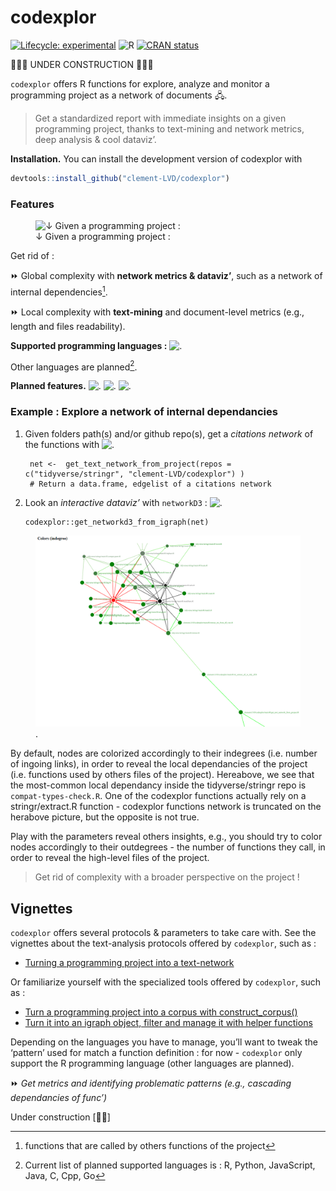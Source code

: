 
# codexplor

<!-- badges: start -->

[![Lifecycle:
experimental](https://img.shields.io/badge/lifecycle-experimental-orange.svg)](https://lifecycle.r-lib.org/articles/stages.html#experimental)
![R](https://img.shields.io/badge/R-black) [![CRAN
status](https://www.r-pkg.org/badges/version/codexplor)](https://CRAN.R-project.org/package=codexplor)
<!-- badges: end -->

🧰🔧🔨 UNDER CONSTRUCTION 🧰🔧🔨

`codexplor` offers R functions for explore, analyze and monitor a
programming project as a network of documents 🖧.

> Get a standardized report with immediate insights on a given
> programming project, thanks to text-mining and network metrics, deep
> analysis & cool dataviz’.

**Installation.** You can install the development version of codexplor
with

``` r
devtools::install_github("clement-LVD/codexplor")
```

### Features

<figure>
<img
src="https://img.shields.io/badge/%7BMethod%7D-bold?style=flat&amp;logoColor=black&amp;logoSize=2&amp;label=Citations%20Network%20of%20internal%20dependencies&amp;labelColor=black&amp;color=green"
alt="↓ Given a programming project :" />
<figcaption aria-hidden="true">↓ Given a programming project
:</figcaption>
</figure>

Get rid of :

⏩ Global complexity with **network metrics & dataviz’**, such as a
network of internal dependencies[^1].

⏩ Local complexity with **text-mining** and document-level metrics
(e.g., length and files readability).

**Supported programming languages :**
![.](https://img.shields.io/badge/R-green)

Other languages are planned[^2].

**Planned features.**
![.](https://img.shields.io/badge/%7BMethod%7D-bold?style=flat&logoColor=black&logoSize=2&label=Text-mining%20metrics&labelColor=grey&color=orange)
![.](https://img.shields.io/badge/%7BExport%7D-bold?style=flat&logoColor=black&logoSize=2&label=Reporting&labelColor=grey&color=orange)
![.](https://img.shields.io/badge/%7BExport%7D-bold?style=flat&logoColor=black&logoSize=2&label=Network-advanced&labelColor=grey&color=orange)

### Example : Explore a network of internal dependancies

1.  Given folders path(s) and/or github repo(s), get a *citations
    network* of the functions with
    ![.](https://img.shields.io/badge/%7BMethod%7D-bold?style=flat&logoColor=black&logoSize=2&label=get_text_network_from_project()&labelColor=yellow&color=black)

         net <-  get_text_network_from_project(repos = c("tidyverse/stringr", "clement-LVD/codexplor") )
         # Return a data.frame, edgelist of a citations network

2.  Look an *interactive dataviz’* with `networkD3` :
    ![.](https://img.shields.io/badge/%7BDataviz%7D-bold?style=flat&logoColor=black&logoSize=2&label=get_networkd3_from_igraph()&labelColor=yellow&color=black)

        codexplor::get_networkd3_from_igraph(net) 

<figure>
<img src="man/figures/example_net3d_dataviz.png" alt="." />
<figcaption aria-hidden="true">.</figcaption>
</figure>

By default, nodes are colorized accordingly to their indegrees
(i.e. number of ingoing links), in order to reveal the local
dependancies of the project (i.e. functions used by others files of the
project). Hereabove, we see that the most-common local dependancy inside
the tidyverse/stringr repo is `compat-types-check.R`. One of the
codexplor functions actually rely on a stringr/extract.R function -
codexplor functions network is truncated on the herabove picture, but
the opposite is not true.

Play with the parameters reveal others insights, e.g., you should try to
color nodes accordingly to their outdegrees - the number of functions
they call, in order to reveal the high-level files of the project.

> Get rid of complexity with a broader perspective on the project !

## Vignettes

`codexplor` offers several protocols & parameters to take care with. See
the vignettes about the text-analysis protocols offered by `codexplor`,
such as :

- [Turning a programming project into a
  text-network](https://clement-lvd.github.io/codexplor/articles/vignette_get_text_network_from_project.html)

Or familiarize yourself with the specialized tools offered by
`codexplor`, such as :

- [Turn a programming project into a corpus with
  construct_corpus()](https://clement-lvd.github.io/codexplor/articles/construct_a_corpus.html)
- [Turn it into an igraph object, filter and manage it with helper
  functions](https://clement-lvd.github.io/codexplor/articles/manage_igraph_object.html)

Depending on the languages you have to manage, you’ll want to tweak the
‘pattern’ used for match a function definition : for now - `codexplor`
only support the R programming language (other languages are planned).

<!--
⏩ **4. Get an interactive `networkD3` HTML object**
&#10; 
`get_networkd3_from_igraph()` Return a list of 2 objects : 
&#10;1. a list named `'net3d'` with 2 data.frames, with the data used by `networkD3` (`'nodes'` and `'edges'`)
&#10;2. a networkD3::forceNetwork S3 class object named `'forcenetwork'`, an html interactive network dataviz'
&#10;-->

⏩ *Get metrics and identifying problematic patterns (e.g., cascading
dependancies of func’)*

Under construction \[🔧🔨\]

<!--
> `codexplor` help you to manage and analyze a programming project, giving you tools to figure out the big picture and to find the little wrench in the (net)work. 
&#10;> **Usecases 1.** As a head of a dozens of persons (non-tech) team', I have to dev' actively on the long run. codexplor help me to get the big picture of a large programming project quickly, with instant metrics & insights. Thanks to the network analysis and dataviz', I have deep insights about the project, such as for identifying theoritical vulnerability, for choosing where to start a polishing loop, but also for following a programming project over the long run. 
&#10;> **Usecases 2.** I can show the network or a small part of the network to the dev' and tech' profiles during our meetings or event prez'.
&#10;> **Usecases 3.** codexplor add insights on a particular function, as an help for the dev' when it come back on a project after a while (e.g., list all the local dependancies of a function and the functions that call it as a local dependancy).
&#10;-->
<!-- *Usecases of a quick programming project understanding*. codexplor goal is to *quickly* analyse your developing project, in order to *gain* time of comprehension, made your documentation, dataviz' of your project, etc. The features offered are crafted for coordinate large programming project, made helper func' for new colleagues and/or future you, formally identifying your higher-level func' and/or the most-frequently used as dependancies... and other handy features for priorizing your work by quickly figure out 'where' you have to pay attention. For example, before to change a parameter name in a func', you want to check what are the func' that used the one you want to modify. Same for changing the returned content or the behavior of a func' : you want to check which ones used this func' that you want to modify. You also want to offer an easy way to understand the chaining of your custom func'. -->

[^1]: functions that are called by others functions of the project

[^2]: Current list of planned supported languages is : R, Python,
    JavaScript, Java, C, Cpp, Go
